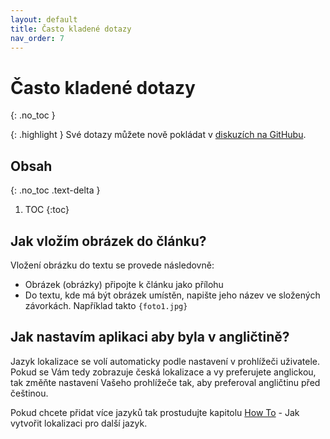 ```yaml
---
layout: default
title: Často kladené dotazy
nav_order: 7
---
```


# Často kladené dotazy
{: .no_toc }

{: .highlight }
Své dotazy můžete nově pokládat v [diskuzích na GitHubu](https://github.com/orgs/svjis/discussions).

## Obsah
{: .no_toc .text-delta }

1. TOC
{:toc}


## Jak vložím obrázek do článku?

Vložení obrázku do textu se provede následovně:

* Obrázek (obrázky) připojte k článku jako přílohu
* Do textu, kde má být obrázek umístěn, napište jeho název ve složených závorkách. Například takto `{foto1.jpg}`

## Jak nastavím aplikaci aby byla v angličtině?

Jazyk lokalizace se volí automaticky podle nastavení v prohlížeči uživatele. Pokud se Vám tedy zobrazuje česká lokalizace a vy preferujete anglickou, tak změňte nastavení Vašeho prohlížeče tak, aby preferoval angličtinu před češtinou.

Pokud chcete přidat více jazyků tak prostudujte kapitolu [How To](HowTo.md) - Jak vytvořit lokalizaci pro další jazyk.
